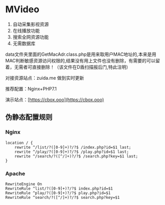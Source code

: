 # MVideo

1. 自动采集影视资源
2. 在线播放功能
3. 搜索全网资源功能
4. 无需数据库

data文件夹里面的GetMacAdr.class.php是用来取用户MAC地址的,本来是用MAC判断敏感资源访问权限的,结果没有用上文件也没有删除，有需要的可以留着，无需者可直接删除！（该文件在D盾扫描报后门,特此注明）

对接资源站点：zuida.me 做到实时更新

推荐配置：Nginx+PHP7.1

演示站点：[https://cbox.ooo](https://cbox.ooo)

## 伪静态配置规则

### Nginx

```
location / {
	rewrite ^/list/?([0-9]+)?/?$ /index.php?id=$1 last;
	rewrite ^/play/?([0-9]+)?/?$ /play.php?id=$1 last;
	rewrite ^/search/?([^/]+)?/?$ /search.php?key=$1 last;
}
```

### Apache

```
RewriteEngine On
RewriteRule ^list/?([0-9]+)?/?$ index.php?id=$1
RewriteRule ^play/?([0-9]+)?/?$ play.php?id=$1
RewriteRule ^search/?([^/]+)?/?$ search.php?key=$1
```